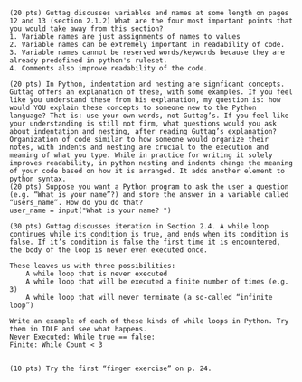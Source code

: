 

    (20 pts) Guttag discusses variables and names at some length on pages 12 and 13 (section 2.1.2) What are the four most important points that you would take away from this section?
    1. Variable names are just assignments of names to values
    2. Variable names can be extremely important in readability of code.
    3. Variable names cannot be reserved words/keywords because they are already predefined in python's ruleset.
    4. Comments also improve readability of the code.

    (20 pts) In Python, indentation and nesting are signficant concepts. Guttag offers an explanation of these, with some examples. If you feel like you understand these from his explanation, my question is: how would YOU explain these concepts to someone new to the Python language? That is: use your own words, not Guttag’s. If you feel like your understanding is still not firm, what questions would you ask about indentation and nesting, after reading Guttag’s explanation?
    Organization of code similar to how someone would organize their notes, with indents and nesting are crucial to the execution and meaning of what you type. While in practice for writing it solely improves readability, in python nesting and indents change the meaning of your code based on how it is arranged. It adds another element to python syntax. 
    (20 pts) Suppose you want a Python program to ask the user a question (e.g. “What is your name”?) and store the answer in a variable called “users_name”. How do you do that?
    user_name = input("What is your name? ")

    (30 pts) Guttag discusses iteration in Section 2.4. A while loop continues while its condition is true, and ends when its condition is false. If it’s condition is false the first time it is encountered, the body of the loop is never even executed once.
    
    These leaves us with three possibilities:
        A while loop that is never executed
        A while loop that will be executed a finite number of times (e.g. 3)
        A while loop that will never terminate (a so-called “infinite loop”)

    Write an example of each of these kinds of while loops in Python. Try them in IDLE and see what happens.
    Never Executed: While true == false:
    Finite: While Count < 3
      

    (10 pts) Try the first “finger exercise” on p. 24.
